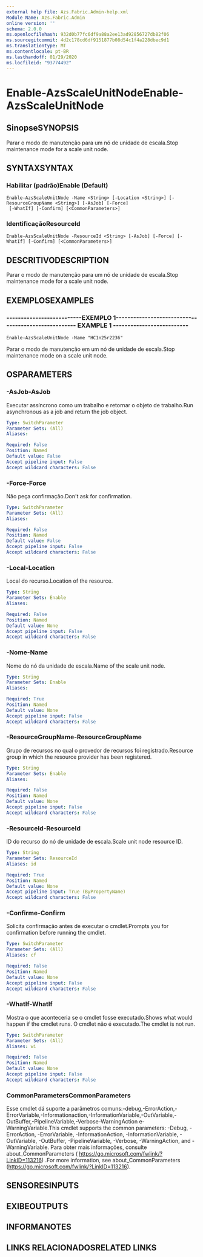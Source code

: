 ```yaml
---
external help file: Azs.Fabric.Admin-help.xml
Module Name: Azs.Fabric.Admin
online version: ''
schema: 2.0.0
ms.openlocfilehash: 932d0b77fc6df9a88a2ee13ad92856727db82f06
ms.sourcegitcommit: 4d2c178cd6df9151877b08d54c1f4a228dbec9d1
ms.translationtype: MT
ms.contentlocale: pt-BR
ms.lasthandoff: 01/29/2020
ms.locfileid: "93774492"
---
```

# <span data-ttu-id="e8ad6-101">Enable-AzsScaleUnitNode</span><span class="sxs-lookup"><span data-stu-id="e8ad6-101">Enable-AzsScaleUnitNode</span></span>

## <span data-ttu-id="e8ad6-102">Sinopse</span><span class="sxs-lookup"><span data-stu-id="e8ad6-102">SYNOPSIS</span></span>
<span data-ttu-id="e8ad6-103">Parar o modo de manutenção para um nó de unidade de escala.</span><span class="sxs-lookup"><span data-stu-id="e8ad6-103">Stop maintenance mode for a scale unit node.</span></span>

## <span data-ttu-id="e8ad6-104">SYNTAX</span><span class="sxs-lookup"><span data-stu-id="e8ad6-104">SYNTAX</span></span>

### <span data-ttu-id="e8ad6-105">Habilitar (padrão)</span><span class="sxs-lookup"><span data-stu-id="e8ad6-105">Enable (Default)</span></span>
```
Enable-AzsScaleUnitNode -Name <String> [-Location <String>] [-ResourceGroupName <String>] [-AsJob] [-Force]
 [-WhatIf] [-Confirm] [<CommonParameters>]
```

### <span data-ttu-id="e8ad6-106">Identificação</span><span class="sxs-lookup"><span data-stu-id="e8ad6-106">ResourceId</span></span>
```
Enable-AzsScaleUnitNode -ResourceId <String> [-AsJob] [-Force] [-WhatIf] [-Confirm] [<CommonParameters>]
```

## <span data-ttu-id="e8ad6-107">DESCRITIVO</span><span class="sxs-lookup"><span data-stu-id="e8ad6-107">DESCRIPTION</span></span>
<span data-ttu-id="e8ad6-108">Parar o modo de manutenção para um nó de unidade de escala.</span><span class="sxs-lookup"><span data-stu-id="e8ad6-108">Stop maintenance mode for a scale unit node.</span></span>

## <span data-ttu-id="e8ad6-109">EXEMPLOS</span><span class="sxs-lookup"><span data-stu-id="e8ad6-109">EXAMPLES</span></span>

### <span data-ttu-id="e8ad6-110">--------------------------EXEMPLO 1--------------------------</span><span class="sxs-lookup"><span data-stu-id="e8ad6-110">-------------------------- EXAMPLE 1 --------------------------</span></span>
```
Enable-AzsScaleUnitNode -Name "HC1n25r2236"
```

<span data-ttu-id="e8ad6-111">Parar o modo de manutenção em um nó de unidade de escala.</span><span class="sxs-lookup"><span data-stu-id="e8ad6-111">Stop maintenance mode on a scale unit node.</span></span>

## <span data-ttu-id="e8ad6-112">OS</span><span class="sxs-lookup"><span data-stu-id="e8ad6-112">PARAMETERS</span></span>

### <span data-ttu-id="e8ad6-113">-AsJob</span><span class="sxs-lookup"><span data-stu-id="e8ad6-113">-AsJob</span></span>
<span data-ttu-id="e8ad6-114">Executar assíncrono como um trabalho e retornar o objeto de trabalho.</span><span class="sxs-lookup"><span data-stu-id="e8ad6-114">Run asynchronous as a job and return the job object.</span></span>

```yaml
Type: SwitchParameter
Parameter Sets: (All)
Aliases: 

Required: False
Position: Named
Default value: False
Accept pipeline input: False
Accept wildcard characters: False
```

### <span data-ttu-id="e8ad6-115">-Force</span><span class="sxs-lookup"><span data-stu-id="e8ad6-115">-Force</span></span>
<span data-ttu-id="e8ad6-116">Não peça confirmação.</span><span class="sxs-lookup"><span data-stu-id="e8ad6-116">Don't ask for confirmation.</span></span>

```yaml
Type: SwitchParameter
Parameter Sets: (All)
Aliases: 

Required: False
Position: Named
Default value: False
Accept pipeline input: False
Accept wildcard characters: False
```

### <span data-ttu-id="e8ad6-117">-Local</span><span class="sxs-lookup"><span data-stu-id="e8ad6-117">-Location</span></span>
<span data-ttu-id="e8ad6-118">Local do recurso.</span><span class="sxs-lookup"><span data-stu-id="e8ad6-118">Location of the resource.</span></span>

```yaml
Type: String
Parameter Sets: Enable
Aliases: 

Required: False
Position: Named
Default value: None
Accept pipeline input: False
Accept wildcard characters: False
```

### <span data-ttu-id="e8ad6-119">-Nome</span><span class="sxs-lookup"><span data-stu-id="e8ad6-119">-Name</span></span>
<span data-ttu-id="e8ad6-120">Nome do nó da unidade de escala.</span><span class="sxs-lookup"><span data-stu-id="e8ad6-120">Name of the scale unit node.</span></span>

```yaml
Type: String
Parameter Sets: Enable
Aliases: 

Required: True
Position: Named
Default value: None
Accept pipeline input: False
Accept wildcard characters: False
```

### <span data-ttu-id="e8ad6-121">-ResourceGroupName</span><span class="sxs-lookup"><span data-stu-id="e8ad6-121">-ResourceGroupName</span></span>
<span data-ttu-id="e8ad6-122">Grupo de recursos no qual o provedor de recursos foi registrado.</span><span class="sxs-lookup"><span data-stu-id="e8ad6-122">Resource group in which the resource provider has been registered.</span></span>

```yaml
Type: String
Parameter Sets: Enable
Aliases: 

Required: False
Position: Named
Default value: None
Accept pipeline input: False
Accept wildcard characters: False
```

### <span data-ttu-id="e8ad6-123">-ResourceId</span><span class="sxs-lookup"><span data-stu-id="e8ad6-123">-ResourceId</span></span>
<span data-ttu-id="e8ad6-124">ID do recurso do nó de unidade de escala.</span><span class="sxs-lookup"><span data-stu-id="e8ad6-124">Scale unit node resource ID.</span></span>

```yaml
Type: String
Parameter Sets: ResourceId
Aliases: id

Required: True
Position: Named
Default value: None
Accept pipeline input: True (ByPropertyName)
Accept wildcard characters: False
```

### <span data-ttu-id="e8ad6-125">-Confirme</span><span class="sxs-lookup"><span data-stu-id="e8ad6-125">-Confirm</span></span>
<span data-ttu-id="e8ad6-126">Solicita confirmação antes de executar o cmdlet.</span><span class="sxs-lookup"><span data-stu-id="e8ad6-126">Prompts you for confirmation before running the cmdlet.</span></span>

```yaml
Type: SwitchParameter
Parameter Sets: (All)
Aliases: cf

Required: False
Position: Named
Default value: None
Accept pipeline input: False
Accept wildcard characters: False
```

### <span data-ttu-id="e8ad6-127">-WhatIf</span><span class="sxs-lookup"><span data-stu-id="e8ad6-127">-WhatIf</span></span>
<span data-ttu-id="e8ad6-128">Mostra o que aconteceria se o cmdlet fosse executado.</span><span class="sxs-lookup"><span data-stu-id="e8ad6-128">Shows what would happen if the cmdlet runs.</span></span>
<span data-ttu-id="e8ad6-129">O cmdlet não é executado.</span><span class="sxs-lookup"><span data-stu-id="e8ad6-129">The cmdlet is not run.</span></span>

```yaml
Type: SwitchParameter
Parameter Sets: (All)
Aliases: wi

Required: False
Position: Named
Default value: None
Accept pipeline input: False
Accept wildcard characters: False
```

### <span data-ttu-id="e8ad6-130">CommonParameters</span><span class="sxs-lookup"><span data-stu-id="e8ad6-130">CommonParameters</span></span>
<span data-ttu-id="e8ad6-131">Esse cmdlet dá suporte a parâmetros comuns:-debug,-ErrorAction,-ErrorVariable,-Informationaction,-InformationVariable,-OutVariable,-OutBuffer,-PipelineVariable,-Verbose-WarningAction e-WarningVariable.</span><span class="sxs-lookup"><span data-stu-id="e8ad6-131">This cmdlet supports the common parameters: -Debug, -ErrorAction, -ErrorVariable, -InformationAction, -InformationVariable, -OutVariable, -OutBuffer, -PipelineVariable, -Verbose, -WarningAction, and -WarningVariable.</span></span> <span data-ttu-id="e8ad6-132">Para obter mais informações, consulte about_CommonParameters ( https://go.microsoft.com/fwlink/?LinkID=113216) .</span><span class="sxs-lookup"><span data-stu-id="e8ad6-132">For more information, see about_CommonParameters (https://go.microsoft.com/fwlink/?LinkID=113216).</span></span>

## <span data-ttu-id="e8ad6-133">SENSORES</span><span class="sxs-lookup"><span data-stu-id="e8ad6-133">INPUTS</span></span>

## <span data-ttu-id="e8ad6-134">EXIBE</span><span class="sxs-lookup"><span data-stu-id="e8ad6-134">OUTPUTS</span></span>

## <span data-ttu-id="e8ad6-135">INFORMA</span><span class="sxs-lookup"><span data-stu-id="e8ad6-135">NOTES</span></span>

## <span data-ttu-id="e8ad6-136">LINKS RELACIONADOS</span><span class="sxs-lookup"><span data-stu-id="e8ad6-136">RELATED LINKS</span></span>

